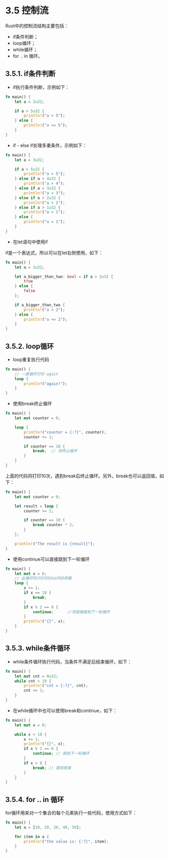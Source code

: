 # 3.5 控制流

Rust中的控制流结构主要包括：

- if条件判断；
- loop循环；
- while循环；
- for .. in 循环。

## 3.5.1. if条件判断

- if执行条件判断，示例如下：
```Rust
fn main() {
    let a = 2u32;

    if a > 5u32 {
        println!("a > 5");
    } else {
        println!("a <= 5");
    }
}
```

- if - else if处理多重条件，示例如下：
```Rust
fn main() {
    let a = 3u32;

    if a > 5u32 {
        println!("a > 5");
    } else if a > 4u32 {
        println!("a > 4");
    } else if a > 3u32 {
        println!("a > 3");
    } else if a > 2u32 {
        println!("a > 2");
    } else if a > 1u32 {
        println!("a > 1");
    } else {
        println!("a = 1");
    }
}
```

- 在let语句中使用if

if是一个表达式，所以可以在let右侧使用，如下：
```Rust
fn main() {
    let a = 3u32;

    let a_bigger_than_two: bool = if a > 2u32 {
        true
    } else {
        false
    };

    if a_bigger_than_two {
        println!("a > 2");
    } else {
        println!("a <= 2");
    }
}
```

## 3.5.2. loop循环

- loop重复执行代码
```Rust
fn main() {
    // 一直循环打印 again
    loop {
        println!("again!");
    }
}
```

- 使用break终止循环
```Rust
fn main() {
    let mut counter = 0;

    loop {
        println!("counter = {:?}", counter);
        counter += 1;

        if counter == 10 {
            break;  // 将终止循环
        }
    }
}
```
上面的代码将打印10次，遇到break后终止循环。另外，break也可以返回值，如下：
```Rust
fn main() {
    let mut counter = 0;

    let result = loop {
        counter += 1;

        if counter == 10 {
            break counter * 2;
        }
    };

    println!("The result is {result}");
}
```

- 使用continue可以直接跳到下一轮循环
```Rust
fn main() {
    let mut x = 0;
    // 此循环将只打印10以内的奇数
    loop {
        x += 1;
        if x == 10 {
            break;
        }
        if x % 2 == 0 {
            continue;      //将直接跳到下一轮循环
        }
        println!("{}", x);
    }
}
```

## 3.5.3. while条件循环
- while条件循环执行代码，当条件不满足后结束循环，如下：
```Rust
fn main() {
    let mut cnt = 0u32;
    while cnt < 10 {
        println!("cnt = {:?}", cnt);
        cnt += 1;
    }
}
```

- 在while循环中也可以使用break和continue，如下：
```Rust
fn main() {
    let mut x = 0;

    while x < 10 {
        x += 1;
        println!("{}", x);
        if x % 2 == 0 {
            continue; // 跳到下一轮循环
        }
        if x > 8 {
            break; // 提前结束
        }
    }
}
```

## 3.5.4. for .. in 循环

for循环用来对一个集合的每个元素执行一些代码，使用方式如下：
```Rust
fn main() {
    let a = [10, 20, 30, 40, 50];

    for item in a {
        println!("the value is: {:?}", item);
    }
}
```
